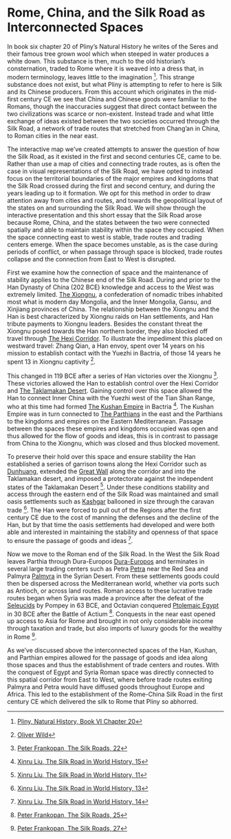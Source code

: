 # Rome, China, and the Silk Road as Interconnected Spaces

In book six chapter 20 of Pliny’s Natural History he writes of the Seres and their famous tree grown wool which when steeped in water produces a white down. This substance is then, much to the old historian’s consternation, traded to Rome where it is weaved into a dress that, in modern terminology, leaves little to the imagination [^Pliny]. This strange substance does not exist, but what Pliny is attempting to refer to here is Silk and its Chinese producers. From this account which originates in the mid-first century CE we see that China and Chinese goods were familiar to the Romans, though the inaccuracies suggest that direct contact between the two civilizations was scarce or non-existent. Instead trade and what little exchange of ideas existed between the two societies occurred through the Silk Road, a network of trade routes that stretched from Chang’an in China, to Roman cities in the near east.

The interactive map we’ve created attempts to answer the question of how the Silk Road, as it existed in the first and second centuries CE, came to be. Rather than use a map of cities and connecting trade routes, as is often the case in visual representations of the Silk Road, we have opted to instead focus on the territorial boundaries of the major empires and kingdoms that the Silk Road crossed during the first and second century, and during the years leading up to it formation. We opt for this method in order to draw attention away from cities and routes, and towards the geopolitical layout of the states on and surrounding the Silk Road. We will show through the interactive presentation and this short essay that the Silk Road arose because Rome, China, and the states between the two were connected spatially and able to maintain stability within the space they occupied. When the space connecting east to west is stable, trade routes and trading centers emerge. When the space becomes unstable, as is the case during periods of conflict, or when passage through space is blocked, trade routes collapse and the connection from East to West is disrupted.

First we examine how the connection of space and the maintenance of stability applies to the Chinese end of the Silk Road. During and prior to the Han Dynasty of China (202 BCE) knowledge and access to the West was extremely limited. <a href="javascript:locateMapFeature(projectMap._layers[13]._layers[12])"> The Xiongnu</a>, a confederation of nomadic tribes inhabited most what is modern day Mongolia, and the Inner Mongolia, Gansu, and Xinjiang provinces of China. The relationship between the Xiongnu and the Han is best characterized by Xiongnu raids on Han settlements, and Han tribute payments to Xiongnu leaders. Besides the constant threat the Xiongnu posed towards the Han northern border, they also blocked off travel through <a href="javascript:locateMapFeature(projectMap._layers[19]._layers[18])">The Hexi Corridor</a>. To illustrate the impediment this placed on westward travel: Zhang Qian, a Han envoy, spent over 14 years on his mission to establish contact with the Yuezhi in Bactria, of those 14 years he spent 13 in Xiongnu captivity [^Wild].

This changed in 119 BCE after a series of Han victories over the Xiongnu [^Frankopan22]. These victories allowed the Han to establish control over the Hexi Corridor and <a href="javascript:locateMapFeature(projectMap._layers[19]._layers[20])">The Taklamakan Desert</a>. Gaining control over this space allowed the Han to connect Inner China with the Yuezhi west of the Tian Shan Range, who at this time had formed <a href="javascript:locateMapFeature(projectMap._layers[13]._layers[14])">The Kushan Empire</a> in Bactria [^Liu15]. The Kushan Empire was in turn connected to <a href="javascript:locateMapFeature(projectMap._layers[13]._layers[15])">The Parthians</a> in the east and the Parthians to the kingdoms and empires on the Eastern Mediterranean. Passage between the spaces these empires and kingdoms occupied was open and thus allowed for the flow of goods and ideas, this is in contrast to passage from China to the Xiongnu, which was closed and thus blocked movement.

To preserve their hold over this space and ensure stability the Han established a series of garrison towns along the Hexi Corridor such as <a href="javascript:locateMapFeature(projectMap._layers[61]._layers[3])">Dunhuang</a>, extended the <a href="javascript:locateMapFeature(projectMap._layers[22]._layers[21])">Great Wall</a> along the corridor and into the Taklamakan desert, and imposed a protectorate against the independent states of the Taklamakan Desert [^Liu11]. Under these conditions stability and access through the eastern end of the Silk Road was maintained and small oasis settlements such as <a href="javascript:locateMapFeature(projectMap._layers[70]._layers[8])">Kashgar</a> ballooned in size through the caravan trade [^Liu13]. The Han were forced to pull out of the Regions after the first century CE due to the cost of manning the defenses and the decline of the Han, but by that time the oasis settlements had developed and were both able and interested in maintaining the stability and openness of that space to ensure the passage of goods and ideas [^Liu14].

Now we move to the Roman end of the Silk Road. In the West the Silk Road leaves Parthia through Dura-Europos <a href="javascript:locateMapFeature(projectMap._layers[70]._layers[11])">Dura-Europos</a> and terminates in several large trading centers such as Petra <a href="javascript:locateMapFeature(projectMap._layers[66]._layers[7])">Petra</a> near the Red Sea and Palmyra <a href="javascript:locateMapFeature(projectMap._layers[66]._layers[6])">Palmyra</a> in the Syrian Desert. From these settlements goods could then be dispersed across the Mediterranean world, whether via ports such as Antioch, or across land routes. Roman access to these lucrative trade routes began when Syria was made a province after the defeat of the <a href="javascript:locateMapFeature(projectMap._layers[13]._layers[16])">Seleucids</a> by Pompey in 63 BCE, and Octavian conquered <a href="javascript:locateMapFeature(projectMap._layers[13]._layers[17])">Ptolemaic Egypt</a> in 30 BCE after the Battle of Actium [^Frankopan25]. Conquests in the near east opened up access to Asia for Rome and brought in not only considerable income through taxation and trade, but also imports of luxury goods for the wealthy in Rome [^Frankopan27].

As we’ve discussed above the interconnected spaces of the Han, Kushan, and Parthian empires allowed for the passage of goods and idea along those spaces and thus the establishment of trade centers and routes. With the conquest of Egypt and Syria Roman space was directly connected to this spatial corridor from East to West, where before trade routes exiting Palmyra and Petra would have diffused goods throughout Europe and Africa. This led to the establishment of the Rome-China Silk Road in the first century CE which delivered the silk to Rome that Pliny so abhorred.

[^Pliny]: [Pliny, Natural History, Book VI Chapter 20](https://www.perseus.tufts.edu/hopper/text?doc=Perseus%3Atext%3A1999.02.0137%3Abook%3D6%3Achapter%3D20)

[^Wild]: [Oliver Wild](https://arquivo.pt/wayback/20160315145417/http://www.ess.uci.edu/~oliver/silk.html)

[^Frankopan22]: [Peter Frankopan, The Silk Roads, 22](https://search.library.utoronto.ca/details?11878764)

[^Liu15]: [Xinru Liu, The Silk Road in World History, 15](https://search.library.utoronto.ca/details?13483050&uuid=5e9fbe58-4e55-4e76-ad91-2677aecbc1ea)

[^Liu11]: [Xinru Liu, The Silk Road in World History, 11](https://search.library.utoronto.ca/details?13483050&uuid=5e9fbe58-4e55-4e76-ad91-2677aecbc1ea)

[^Liu13]: [Xinru Liu, The Silk Road in World History, 13](https://search.library.utoronto.ca/details?13483050&uuid=5e9fbe58-4e55-4e76-ad91-2677aecbc1ea)

[^Liu14]: [Xinru Liu, The Silk Road in World History, 14](https://search.library.utoronto.ca/details?13483050&uuid=5e9fbe58-4e55-4e76-ad91-2677aecbc1ea)

[^Frankopan25]: [Peter Frankopan, The Silk Roads, 25](https://search.library.utoronto.ca/details?11878764)

[^Frankopan27]: [Peter Frankopan, The Silk Roads, 27](https://search.library.utoronto.ca/details?11878764)

